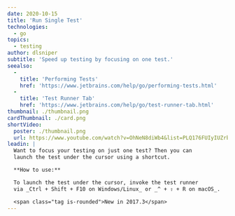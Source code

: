 ```yaml
---
date: 2020-10-15
title: 'Run Single Test'
technologies:
  - go
topics:
  - testing
author: dlsniper
subtitle: 'Speed up testing by focusing on one test.'
seealso:
  - 
    title: 'Performing Tests'
    href: 'https://www.jetbrains.com/help/go/performing-tests.html'
  - 
    title: 'Test Runner Tab'
    href: 'https://www.jetbrains.com/help/go/test-runner-tab.html'
thumbnail: ./thumbnail.png
cardThumbnail: ./card.png
shortVideo:
  poster: ./thumbnail.png
  url: https://www.youtube.com/watch?v=OhNeN8diWb4&list=PLQ176FUIyIUZrbrlz4AY1V8VzBJKZyVlW&index=109
leadin: |
  Want to focus your testing on just one test? Then you can
  launch the test under the cursor using a shortcut.

  **How to use:**

  To launch the test under the cursor, invoke the test runner
  via _Ctrl + Shift + F10 on Windows/Linux_ or _^ + ⇧ + R on macOS_.

  <span class="tag is-rounded">New in 2017.3</span>
---
```


